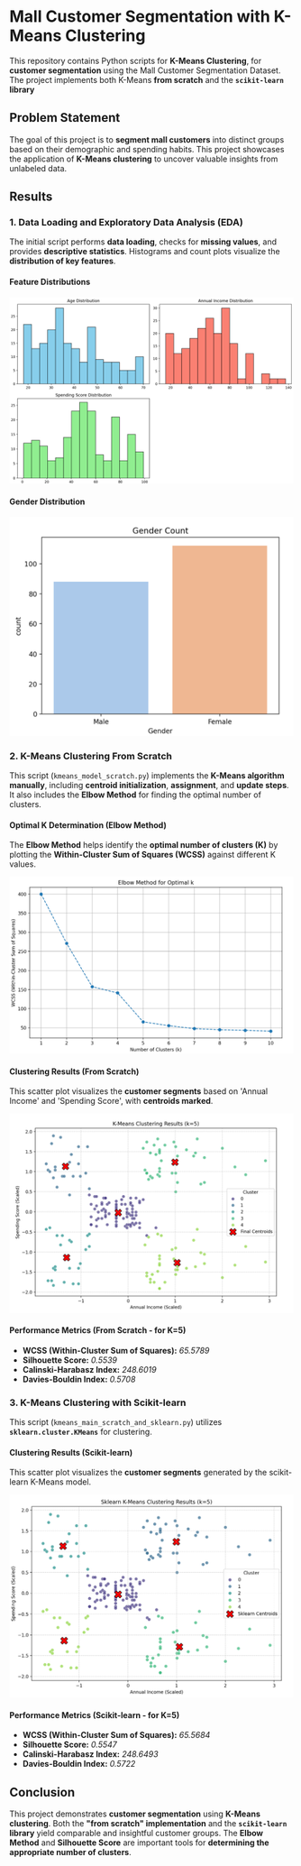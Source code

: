 # **Mall Customer Segmentation with K-Means Clustering**

This repository contains Python scripts for **K-Means Clustering**, for **customer segmentation** using the Mall Customer Segmentation Dataset. The project implements both K-Means **from scratch** and the **`scikit-learn` library**

## **Problem Statement**

The goal of this project is to **segment mall customers** into distinct groups based on their demographic and spending habits. This project showcases the application of **K-Means clustering** to uncover valuable insights from unlabeled data.

## **Results**

### 1. **Data Loading and Exploratory Data Analysis (EDA)**

The initial script performs **data loading**, checks for **missing values**, and provides **descriptive statistics**. Histograms and count plots visualize the **distribution of key features**.

#### **Feature Distributions**

![alt text](image.png)

#### **Gender Distribution**

![alt text](image-1.png)

### 2. **K-Means Clustering From Scratch**

This script (`kmeans_model_scratch.py`) implements the **K-Means algorithm manually**, including **centroid initialization**, **assignment**, and **update steps**. It also includes the **Elbow Method** for finding the optimal number of clusters.

#### **Optimal K Determination (Elbow Method)**

The **Elbow Method** helps identify the **optimal number of clusters (K)** by plotting the **Within-Cluster Sum of Squares (WCSS)** against different K values.

![alt text](image-4.png)

#### **Clustering Results (From Scratch)**

This scatter plot visualizes the **customer segments** based on 'Annual Income' and 'Spending Score', with **centroids marked**.

![alt text](image-2.png)

#### **Performance Metrics (From Scratch - for K=5)**

* **WCSS (Within-Cluster Sum of Squares):** *65.5789*
* **Silhouette Score:** *0.5539*
* **Calinski-Harabasz Index:** *248.6019*
* **Davies-Bouldin Index:** *0.5708*


### 3. **K-Means Clustering with Scikit-learn**

This script (`kmeans_main_scratch_and_sklearn.py`) utilizes **`sklearn.cluster.KMeans`** for clustering. 

#### **Clustering Results (Scikit-learn)**

This scatter plot visualizes the **customer segments** generated by the scikit-learn K-Means model.

![alt text](image-3.png)

#### **Performance Metrics (Scikit-learn - for K=5)**

* **WCSS (Within-Cluster Sum of Squares):** *65.5684*
* **Silhouette Score:** *0.5547*
* **Calinski-Harabasz Index:** *248.6493*
* **Davies-Bouldin Index:** *0.5722*


## **Conclusion**

This project demonstrates **customer segmentation** using **K-Means clustering**. Both the **"from scratch" implementation** and the **`scikit-learn` library** yield comparable and insightful customer groups. The **Elbow Method** and **Silhouette Score** are important tools for **determining the appropriate number of clusters**.  